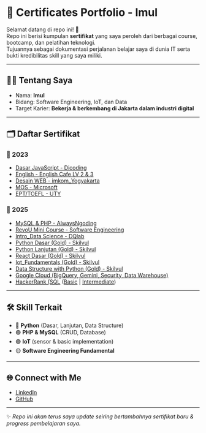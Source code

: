 # 📜 Certificates Portfolio - Imul

Selamat datang di repo ini! 🎉  
Repo ini berisi kumpulan **sertifikat** yang saya peroleh dari berbagai course, bootcamp, dan pelatihan teknologi.  
Tujuannya sebagai dokumentasi perjalanan belajar saya di dunia IT serta bukti kredibilitas skill yang saya miliki.  

---

## 🧑‍💻 Tentang Saya
- Nama: **Imul**  
- Bidang: Software Engineering, IoT, dan Data  
- Target Karier: **Bekerja & berkembang di Jakarta dalam industri digital**  

---

## 🗂️ Daftar Sertifikat

### 📌 2023
- [Dasar JavaScript - Dicoding](2023/Dicoding/DICODING%20INDONESIA(JAVA%20SCRIPT%20DASAR).pdf)
- [English - English Cafe LV 2 & 3](2023/English%20cafe%202%263)
- [Desain WEB - imkom_Yogyakarta](2023/Imkom_Yogyakarta/Imammul%20Arif.pdf)
- [MOS - Microsoft](2023/MOS/Word%202019%20Associate.pdf)
- [EPT/TOEFL - UTY](2023/Toefl/IMAMMUL%20ARIF_SERTOEFL.pdf)


### 📌 2025
- [MySQL & PHP - AlwaysNgoding](2025/AlwaysNgoding)
- [RevoU Mini Course - Software Engineering](2025/RevoU/SECC_imammularif%40gmail.com_CCSE040825-01-1-00025.pdf)
- [Intro_Data Science - DQlab](2025/DQlab/intro_data%20science.pdf)
- [Python Dasar (Gold) - Skilvul](2025/Skillvul/Completion%20Certificate%20for%20Python%20Dasar.pdf)
- [Python Lanjutan (Gold) - Skilvul](2025/Skillvul/Completion%20Certificate%20for%20Python%20Lanjutan.pdf)
- [React Dasar (Gold) - Skilvul](2025/Skillvul/Completion%20Certificate%20for%20React%20Dasar.pdf)
- [Iot_Fundamentals (Gold) - Skilvul](2025/Skillvul/Completion%20Certificate%20for%20Internet%20of%20Things%20(IoT)%20-%20Fundamentals.pdf)
- [Data Structure with Python (Gold) - Skilvul](2025/Skillvul/Completion%20Certificate%20for%20Algorithm%20%26%20Data%20Structures%20with%20Python.pdf)
- [Google Cloud (BigQuery, Gemini, Security, Data Warehouse)](2025/Google%20Cloud)
- [HackerRank (SQL](https://github.com/imammularif/Portfolio-Certificates/tree/main/2025/HackerRank) ([Basic](2025/HackerRank/sql_basic%20certificate.pdf) | [Intermediate](2025/HackerRank/sql_intermediate%20certificate.pdf))  

---

## 🛠️ Skill Terkait
- 🔵 **Python** (Dasar, Lanjutan, Data Structure)  
- 🟢 **PHP & MySQL** (CRUD, Database)  
- 🟣 **IoT** (sensor & basic implementation)  
- 🟡 **Software Engineering Fundamental**  

---

## 🌐 Connect with Me
- [LinkedIn](https://www.linkedin.com/in/imammularif/)  
- [GitHub](https://github.com/imammularif)  

---

✨ *Repo ini akan terus saya update seiring bertambahnya sertifikat baru & progress pembelajaran saya.*
